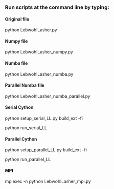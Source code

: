 ### Run scripts at the command line by typing: 

#### Original file

python LebwohlLasher.py <ITERATIONS> <SIZE> <TEMPERATURE> <PLOTFLAG> 

#### Numpy file

python LebwohlLasher_numpy.py <ITERATIONS> <SIZE> <TEMPERATURE> <PLOTFLAG> 

#### Numba file

python LebwohlLasher_numba.py <ITERATIONS> <SIZE> <TEMPERATURE> <PLOTFLAG> 

#### Parallel Numba file

python LebwohlLasher_numba_parallel.py <ITERATIONS> <SIZE> <TEMPERATURE> <PLOTFLAG> <THREADS> 

#### Serial Cython

python setup_serial_LL.py build_ext -fi 

python run_serial_LL <ITERATIONS> <SIZE> <TEMPERATURE> <PLOTFLAG>

#### Parallel Cython

python setup_parallel_LL.py build_ext -fi 

python run_parallel_LL <ITERATIONS> <SIZE> <TEMPERATURE> <PLOTFLAG> <THREADS>

#### MPI

mpiexec -n <THREADS> python LebwohlLasher_mpi.py  <ITERATIONS> <SIZE> <TEMPERATURE> <PLOTFLAG>
